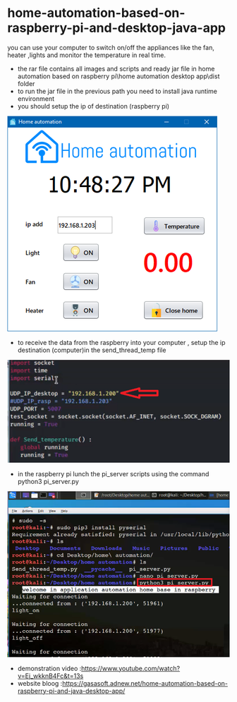 # home-automation-based-on-raspberry-pi-and-desktop-java-app
you can use your computer to switch on/off the appliances like the fan, heater ,lights and  monitor the temperature in real time. 
- the rar file contains all images and scripts and ready jar file in home automation based on raspberry pi\home automation desktop app\dist folder
- to run the jar file in the previous path you need to install java runtime environment
- you should setup the ip of destination (raspberry pi)

![](desktop_app.PNG)

- to receive the data from the raspberry into your computer , setup the ip destination (computer)in the send_thread_temp file

![](CaptureipAdd.PNG)

- in the raspberry  pi lunch the pi_server scripts using the command python3 pi_server.py

![](Capture3.PNG)

- demonstration video :https://www.youtube.com/watch?v=Ej_wkknB4Fc&t=13s
- website bloog :https://gasasoft.adnew.net/home-automation-based-on-raspberry-pi-and-java-desktop-app/
